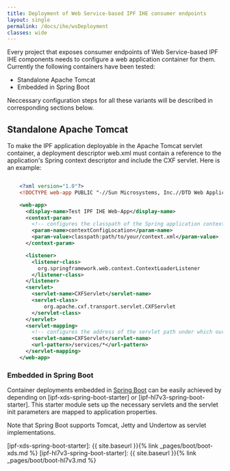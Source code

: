 ```yaml
---
title: Deployment of Web Service-based IPF IHE consumer endpoints
layout: single
permalink: /docs/ihe/wsDeployment
classes: wide
---
```


Every project that exposes consumer endpoints of Web Service-based IPF IHE components needs to configure a web application
container for them. Currently the following containers have been tested:

* Standalone Apache Tomcat
* Embedded in Spring Boot

Neccessary configuration steps for all these variants will be described in corresponding sections below.

## Standalone Apache Tomcat

To make the IPF application deployable in the Apache Tomcat servlet container, a deployment descriptor web.xml
must contain a reference to the application's Spring context descriptor and include the CXF servlet.
Here is an example:

```xml

    <?xml version="1.0"?>
    <!DOCTYPE web-app PUBLIC "-//Sun Microsystems, Inc.//DTD Web Application 3.0//EN">

    <web-app>
      <display-name>Test IPF IHE Web-App</display-name>
      <context-param>
        <!-- configures the classpath of the Spring application context -->
        <param-name>contextConfigLocation</param-name>
        <param-value>classpath:path/to/your/context.xml</param-value>
      </context-param>

      <listener>
        <listener-class>
          org.springframework.web.context.ContextLoaderListener
        </listener-class>
      </listener>
      <servlet>
        <servlet-name>CXFServlet</servlet-name>
        <servlet-class>
            org.apache.cxf.transport.servlet.CXFServlet
        </servlet-class>
      </servlet>
      <servlet-mapping>
        <!-- configures the address of the servlet path under which our web services are published -->
        <servlet-name>CXFServlet</servlet-name>
        <url-pattern>/services/*</url-pattern>
      </servlet-mapping>
    </web-app>

```


### Embedded in Spring Boot

Container deployments embedded in [Spring Boot](https://docs.spring.io/spring-boot/docs/current/reference/html/howto.html#howto-embedded-web-servers)
can be easily achieved by depending on [ipf-xds-spring-boot-starter] or [ipf-hl7v3-spring-boot-starter].
This starter module sets up the necessary servlets and the servlet init parameters are mapped to application properties.

Note that Spring Boot supports Tomcat, Jetty and Undertow as servlet implementations.

 
[ipf-xds-spring-boot-starter]: {{ site.baseurl }}{% link _pages/boot/boot-xds.md %}
[ipf-hl7v3-spring-boot-starter]: {{ site.baseurl }}{% link _pages/boot/boot-hl7v3.md %}
